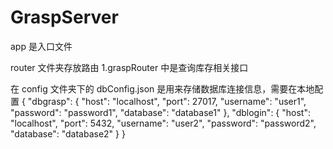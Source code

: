 # GraspServer

app 是入口文件

router 文件夹存放路由
1.graspRouter 中是查询库存相关接口

在 config 文件夹下的 dbConfig.json 是用来存储数据库连接信息，需要在本地配置
{
"dbgrasp": {
"host": "localhost",
"port": 27017,
"username": "user1",
"password": "password1",
"database": "database1"
},
"dblogin": {
"host": "localhost",
"port": 5432,
"username": "user2",
"password": "password2",
"database": "database2"
}
}
